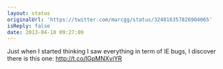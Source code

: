 ```yaml
---
layout: status
originalUrl: 'https://twitter.com/marcgg/status/324816357826904065'
isReply: false
date: 2013-04-18 09:27:09
---
```


Just when I started thinking I saw everything in term of IE bugs, I discover there is this one: http://t.co/lGpMNXviYR
